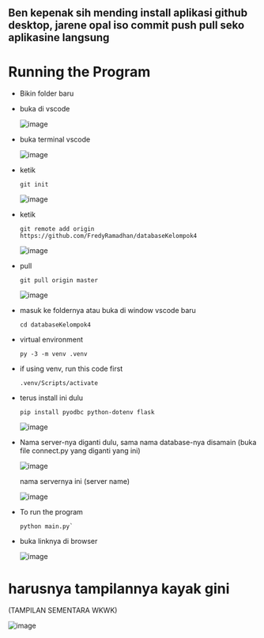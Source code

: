 ## Ben kepenak sih mending install aplikasi github desktop, jarene opal iso commit push pull seko aplikasine langsung

# Running the Program
- Bikin folder baru
- buka di vscode

  ![image](https://github.com/user-attachments/assets/c8edf4fa-58c0-423f-a8c3-15084e3374c4)

- buka terminal vscode

  ![image](https://github.com/user-attachments/assets/7d8bb244-e053-451e-ac30-42fb2c9ba4c4)

- ketik

      git init
  
  ![image](https://github.com/user-attachments/assets/3cfd7ceb-ebfa-4981-a416-e9054713a467)

- ketik

      git remote add origin https://github.com/FredyRamadhan/databaseKelompok4

  ![image](https://github.com/user-attachments/assets/d53b87b3-501b-4847-ba41-d8a1abbb787f)

- pull

      git pull origin master

  ![image](https://github.com/user-attachments/assets/c8267381-a2e6-42f8-809a-2188fbe880ee)

- masuk ke foldernya atau buka di window vscode baru

      cd databaseKelompok4

- virtual environment

      py -3 -m venv .venv

- if using venv, run this code first

      .venv/Scripts/activate

- terus install ini dulu

      pip install pyodbc python-dotenv flask

  ![image](https://github.com/user-attachments/assets/4c90c0f5-e484-4434-9318-c741bae689b0)

- Nama server-nya diganti dulu, sama nama database-nya disamain (buka file connect.py yang diganti yang ini)


  ![image](https://github.com/user-attachments/assets/e14180b1-b7f5-47be-ac32-78271d67ec01)

  nama servernya ini (server name)

  ![image](https://github.com/user-attachments/assets/07ea63c9-db51-4aec-bc20-23844b97bd66)


- To run the program
    
      python main.py`

- buka linknya di browser

  ![image](https://github.com/user-attachments/assets/f11860c2-3635-436c-9db3-4eae11d2828e)


# harusnya tampilannya kayak gini
(TAMPILAN SEMENTARA WKWK)

![image](https://github.com/user-attachments/assets/2522584d-ec1b-4e7b-9af4-3039e93f6992)


